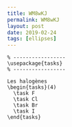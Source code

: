 ```yaml
---
title: WM8wKJ
permalink: WM8wKJ
layout: post
date: 2019-02-24
tags: [ellipses]
---
```


```latex% Dans le préambule
% -----------------
\usepackage{tasks}
% -----------------

Les halogènes
\begin{tasks}(4)
  \task F
  \task Cl
  \task Br
  \task I
\end{tasks}
```